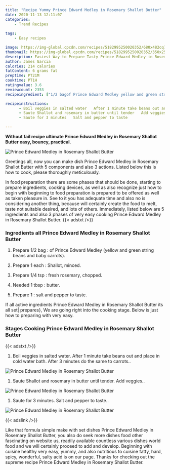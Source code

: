 ```yaml
---
title: "Recipe Yummy Prince Edward Medley in Rosemary Shallot Butter"
date: 2020-11-13 12:11:07
categories:
    - Trend Recipes
    
tags:
    - Easy recipes

image: https://img-global.cpcdn.com/recipes/5182995250020352/680x482cq70/prince-edward-medley-in-rosemary-shallot-butter-recipe-main-photo.jpg
thumbnail: https://img-global.cpcdn.com/recipes/5182995250020352/350x250cq70/prince-edward-medley-in-rosemary-shallot-butter-recipe-main-photo.jpg
description: Easiest Way to Prepare Tasty Prince Edward Medley in Rosemary Shallot Butter with 5 ingredients and 3 stages of easy cooking.
author: James Garcia
calories: 214 calories
fatContent: 6 grams fat
preptime: PT21M
cooktime: PT1H
ratingvalue: 3.6
reviewcount: 2353
recipeingredient: ["1/2 bagof Prince Edward Medley yellow and green string beans and baby carrots", "1 eachShallot minced", "1/4 tspfresh rosemary chopped", "1 tbspbutter", "1salt and pepper to taste"]

recipeinstructions: 
      - Boil veggies in salted water   After 1 minute take beans out and place in cold water bath  After 3 minutes do the same to carrots 
      - Saute Shallot and rosemary in butter until tender   Add veggies 
      - Saute for 3 minutes   Salt and pepper to taste

---
```




**Without fail recipe ultimate Prince Edward Medley in Rosemary Shallot Butter easy, bouncy, practical**. 


![Prince Edward Medley in Rosemary Shallot Butter](https://img-global.cpcdn.com/recipes/5182995250020352/680x482cq70/prince-edward-medley-in-rosemary-shallot-butter-recipe-main-photo.jpg "Prince Edward Medley in Rosemary Shallot Butter")




Greetings all, now you can make dish Prince Edward Medley in Rosemary Shallot Butter with 5 components and also 3 actions. Listed below this is how to cook, please thoroughly meticulously.

In food preparation there are some phases that should be done, starting to prepare ingredients, cooking devices, as well as also recognize just how to begin with beginning to food preparation is prepared to be offered as well as taken pleasure in. See to it you has adequate time and also no is considering another thing, because will certainly create the food to melt, taste not suitable desired, and lots of others. Immediately, listed below are 5 ingredients and also 3 phases of very easy cooking Prince Edward Medley in Rosemary Shallot Butter.
{{< adstxt />}}

### Ingredients all Prince Edward Medley in Rosemary Shallot Butter


1. Prepare 1/2 bag : of Prince Edward Medley (yellow and green string beans and baby carrots).

1. Prepare 1 each : Shallot, minced.

1. Prepare 1/4 tsp : fresh rosemary, chopped.

1. Needed 1 tbsp : butter.

1. Prepare 1 : salt and pepper to taste.



If all active ingredients Prince Edward Medley in Rosemary Shallot Butter its all set| prepares}, We are going right into the cooking stage. Below is just how to preparing with very easy.

### Stages Cooking Prince Edward Medley in Rosemary Shallot Butter

{{< adstxt />}}


1. Boil veggies in salted water.   After 1 minute take beans out and place in cold water bath.  After 3 minutes do the same to carrots..



![Prince Edward Medley in Rosemary Shallot Butter](https://img-global.cpcdn.com/steps/5816313947619328/160x128cq70/prince-edward-medley-in-rosemary-shallot-butter-recipe-step-1-photo.jpg" "Prince Edward Medley in Rosemary Shallot Butter")



1. Saute Shallot and rosemary in butter until tender.   Add veggies..



![Prince Edward Medley in Rosemary Shallot Butter](https://img-global.cpcdn.com/steps/5076107053236224/160x128cq70/prince-edward-medley-in-rosemary-shallot-butter-recipe-step-2-photo.jpg" "Prince Edward Medley in Rosemary Shallot Butter")



1. Saute for 3 minutes.   Salt and pepper to taste..



![Prince Edward Medley in Rosemary Shallot Butter](https://img-global.cpcdn.com/steps/6276841530720256/160x128cq70/prince-edward-medley-in-rosemary-shallot-butter-recipe-step-3-photo.jpg" "Prince Edward Medley in Rosemary Shallot Butter")





{{< adslink />}}

Like that formula simple make with set dishes Prince Edward Medley in Rosemary Shallot Butter, you also do seek more dishes food other fascinating on website us, readily available countless various dishes world food and we will certainly proceed to add and develop. Beginning with cuisine healthy very easy, yummy, and also nutritious to cuisine fatty, hard, spicy, wonderful, salty acid is on our page. Thanks for checking out the supreme recipe Prince Edward Medley in Rosemary Shallot Butter.
